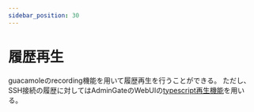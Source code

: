 ```yaml
---
sidebar_position: 30
---
```

# 履歴再生

guacamoleのrecording機能を用いて履歴再生を行うことができる。
ただし、SSH接続の履歴に対してはAdminGateのWebUIの[typescript再生機能](/docs/forDev/webui/recording)を用いる。
